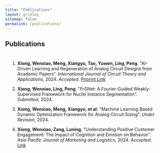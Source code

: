 ```yaml
---
title: "Publications"
layout: gridlay
sitemap: false
permalink: /publications/
---
```


<style>
.jumbotron{
    padding:3%;
    padding-bottom:10px;
    padding-top:10px;
    margin-top:10px;
    margin-bottom:30px;
}
</style>

## Publications

<div class="jumbotron">

1. **Xiong, Wenxiao, Meng, Xiangyu, Tao, Yuwen, Ling, Peng**. "AI-Driven Learning and Regeneration of Analog Circuit Designs from Academic Papers". *International Journal of Circuit Theory and Applications*, 2024. *Accepted*. [Priprint Link](https://doi.org/10.22541/au.172487406.63276975/v1)

2. **Xiong, Wenxiao, Ling, Peng**. "FrGNet: A Fourier-Guided Weakly-Supervised Framework for Nuclei Instance Segmentation". *Submitted*, 2024.

3. **Xiong, Wenxiao, Meng, Xiangyu, et al.** "Machine Learning Based Dynamic Optimization Framework for Analog Circuit Sizing". *Under Revision*, 2024.

4. **Xiong, Wenxiao, Zang, Luning**. "Understanding Positive Customer Engagement: The Impact of Cognition and Emotion on Behavior". *Asia Pacific Journal of Marketing and Logistics*, 2024. *Accepted*. [Link](https://www.emerald.com/insight/content/doi/10.1108/APJML-07-2024-0972/full/html)

</div>
